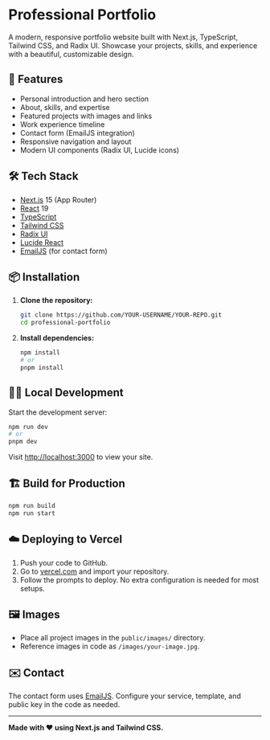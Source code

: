 # Professional Portfolio

A modern, responsive portfolio website built with Next.js, TypeScript, Tailwind CSS, and Radix UI. Showcase your projects, skills, and experience with a beautiful, customizable design.

## 🚀 Features
- Personal introduction and hero section
- About, skills, and expertise
- Featured projects with images and links
- Work experience timeline
- Contact form (EmailJS integration)
- Responsive navigation and layout
- Modern UI components (Radix UI, Lucide icons)

## 🛠️ Tech Stack
- [Next.js](https://nextjs.org/) 15 (App Router)
- [React](https://react.dev/) 19
- [TypeScript](https://www.typescriptlang.org/)
- [Tailwind CSS](https://tailwindcss.com/)
- [Radix UI](https://www.radix-ui.com/)
- [Lucide React](https://lucide.dev/)
- [EmailJS](https://www.emailjs.com/) (for contact form)

## 📦 Installation
1. **Clone the repository:**
   ```sh
   git clone https://github.com/YOUR-USERNAME/YOUR-REPO.git
   cd professional-portfolio
   ```
2. **Install dependencies:**
   ```sh
   npm install
   # or
   pnpm install
   ```

## 🧑‍💻 Local Development
Start the development server:
```sh
npm run dev
# or
pnpm dev
```
Visit [http://localhost:3000](http://localhost:3000) to view your site.

## 🏗️ Build for Production
```sh
npm run build
npm run start
```

## ☁️ Deploying to Vercel
1. Push your code to GitHub.
2. Go to [vercel.com](https://vercel.com/) and import your repository.
3. Follow the prompts to deploy. No extra configuration is needed for most setups.

## 🖼️ Images
- Place all project images in the `public/images/` directory.
- Reference images in code as `/images/your-image.jpg`.

## ✉️ Contact
The contact form uses [EmailJS](https://www.emailjs.com/). Configure your service, template, and public key in the code as needed.

---

**Made with ❤️ using Next.js and Tailwind CSS.**
